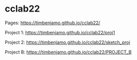 # cclab22
 
Pages: https://timbenjamo.github.io/cclab22/

Project 1: https://timbenjamo.github.io/cclab22/proj1

Project 2: https://timbenjamo.github.io/cclab22/sketch_proj

Project B: https://timbenjamo.github.io/cclab22/PROJECT_B

